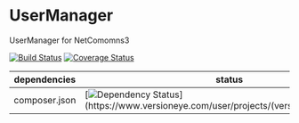 UserManager
==============

UserManager for NetComomns3

[![Build Status](https://api.travis-ci.org/NetCommons3/UserManager.png?branch=master)](https://travis-ci.org/NetCommons3/UserManager)
[![Coverage Status](https://coveralls.io/repos/NetCommons3/UserManager/badge.png?branch=master)](https://coveralls.io/r/NetCommons3/UserManager?branch=master)

| dependencies  | status |
| ------------- | ------ |
| composer.json | [![Dependency Status](https://www.versioneye.com/user/projects/(versioneye_project_ID)/badge.png)](https://www.versioneye.com/user/projects/(versioneye_project_ID)) |
